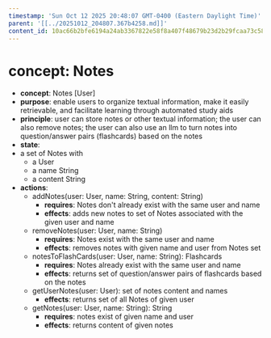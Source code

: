 ```yaml
---
timestamp: 'Sun Oct 12 2025 20:48:07 GMT-0400 (Eastern Daylight Time)'
parent: '[[../20251012_204807.367b4258.md]]'
content_id: 10ac66b2bfe6194a24ab3367822e58f8a407f48679b23d2b29fcaa73c58c22cd
---
```


# concept: Notes

* **concept**: Notes \[User]
* **purpose**: enable users to organize textual information, make it easily retrievable, and facilitate learning through automated study aids
* **principle**:
  user can store notes or other textual information;
  the user can also remove notes;
  the user can also use an llm to turn notes into question/answer pairs (flashcards) based on the notes
* **state**:
* a set of Notes with
  * a User
  * a name String
  * a content String
* **actions**:
  * addNotes(user: User, name: String, content: String)
    * **requires**: Notes don't already exist with the same user and name
    * **effects**: adds new notes to set of Notes associated with the given user and name
  * removeNotes(user: User, name: String)
    * **requires**: Notes exist with the same user and name
    * **effects**: removes notes with given name and user from Notes set
  * notesToFlashCards(user: User, name: String): Flashcards
    * **requires**: Notes already exist with the same user and name
    * **effects**: returns set of question/answer pairs of flashcards based on the notes
  * getUserNotes(user: User): set of notes content and names
    * **effects**: returns set of all Notes of given user
  * getNotes(user: User, name: String): String
    * **requires**: notes exist of given name and user
    * **effects**: returns content of given notes
